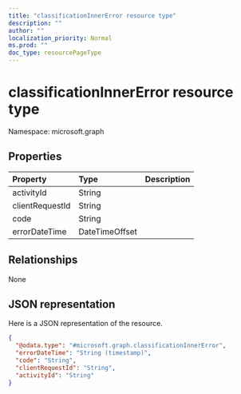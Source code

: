 ```yaml
---
title: "classificationInnerError resource type"
description: ""
author: ""
localization_priority: Normal
ms.prod: ""
doc_type: resourcePageType
---
```


# classificationInnerError resource type


Namespace: microsoft.graph



## Properties
|Property|Type|Description|
|:---|:---|:---|
|activityId|String||
|clientRequestId|String||
|code|String||
|errorDateTime|DateTimeOffset||

## Relationships
None

## JSON representation
Here is a JSON representation of the resource.
<!-- {
  "blockType": "resource",
  "@odata.type": "microsoft.graph.classificationInnerError"
}
-->
``` json
{
  "@odata.type": "#microsoft.graph.classificationInnerError",
  "errorDateTime": "String (timestamp)",
  "code": "String",
  "clientRequestId": "String",
  "activityId": "String"
}
```

